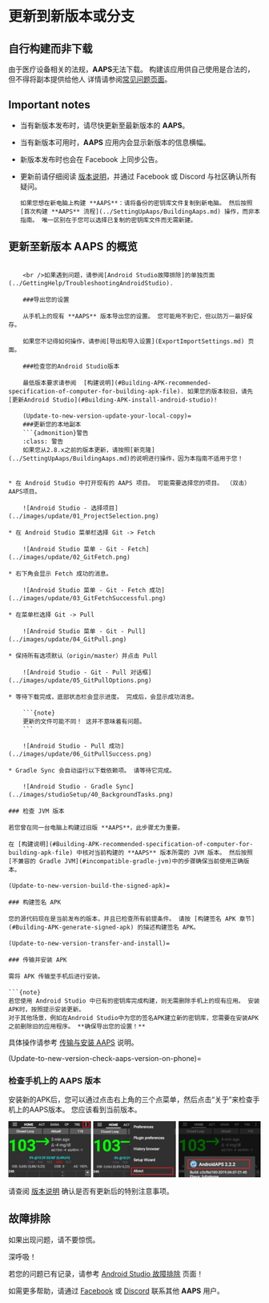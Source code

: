 # 更新到新版本或分支

## 自行构建而非下载

由于医疗设备相关的法规，**AAPS**无法下载。 构建该应用供自己使用是合法的，但不得将副本提供给他人 详情请参阅[常见问题页面](../UsefulLinks/FAQ.md)。

## Important notes

* 当有新版本发布时，请尽快更新至最新版本的 **AAPS**。
* 当有新版本可用时，**AAPS** 应用内会显示新版本的信息横幅。
* 新版本发布时也会在 Facebook 上同步公告。
* 更新前请仔细阅读 [版本说明](ReleaseNotes.md)，并通过 Facebook 或 Discord 与社区确认所有疑问。
    
    ```{note}
    如果您想在新电脑上构建 **AAPS**：请将备份的密钥库文件复制到新电脑。 然后按照 [首次构建 **AAPS** 流程](../SettingUpAaps/BuildingAaps.md) 操作，而非本指南。 唯一区别在于您可以选择已复制的密钥库文件而无需新建。
    ```

## 更新至新版本 AAPS 的概览

```{contents} 更新至新版本 AAPS 的步骤 :depth: 1 :local: true

    <br />如果遇到问题，请参阅[Android Studio故障排除]的单独页面(../GettingHelp/TroubleshootingAndroidStudio).
    
    ###导出您的设置
    
    从手机上的现有 **AAPS** 版本导出您的设置。 您可能用不到它，但以防万一最好保存。
    
    如果您不记得如何操作，请参阅[导出和导入设置](ExportImportSettings.md) 页面。
    
    ###检查您的Android Studio版本
    
    最低版本要求请参阅  [构建说明](#Building-APK-recommended-specification-of-computer-for-building-apk-file). 如果您的版本较旧，请先 [更新Android Studio](#Building-APK-install-android-studio)!
    
    (Update-to-new-version-update-your-local-copy)=
    ###更新您的本地副本
    ```{admonition}警告
    :class: 警告
    如果您从2.8.x之前的版本更新，请按照[新克隆](../SettingUpAaps/BuildingAaps.md)的说明进行操作，因为本指南不适用于您！
    

* 在 Android Studio 中打开现有的 AAPS 项目。 可能需要选择您的项目。 （双击）AAPS项目。
    
    ![Android Studio - 选择项目](../images/update/01_ProjectSelection.png)

* 在 Android Studio 菜单栏选择 Git -> Fetch
    
    ![Android Studio 菜单 - Git - Fetch](../images/update/02_GitFetch.png)

* 右下角会显示 Fetch 成功的消息。
    
    ![Android Studio 菜单 - Git - Fetch 成功](../images/update/03_GitFetchSuccessful.png)

* 在菜单栏选择 Git -> Pull
    
    ![Android Studio 菜单 - Git - Pull](../images/update/04_GitPull.png)

* 保持所有选项默认（origin/master）并点击 Pull
    
    ![Android Studio - Git - Pull 对话框](../images/update/05_GitPullOptions.png)

* 等待下载完成，底部状态栏会显示进度。 完成后，会显示成功消息。
    
    ```{note}
    更新的文件可能不同！ 这并不意味着有问题。
    ```
    
    ![Android Studio - Pull 成功](../images/update/06_GitPullSuccess.png)

* Gradle Sync 会自动运行以下载依赖项。 请等待它完成。
    
    ![Android Studio - Gradle Sync](../images/studioSetup/40_BackgroundTasks.png)

### 检查 JVM 版本

若您曾在同一台电脑上构建过旧版 **AAPS**，此步骤尤为重要。

在 [构建说明](#Building-APK-recommended-specification-of-computer-for-building-apk-file) 中核对当前构建的 **AAPS** 版本所需的 JVM 版本。 然后按照[不兼容的 Gradle JVM](#incompatible-gradle-jvm)中的步骤确保当前使用正确版本。

(Update-to-new-version-build-the-signed-apk)=

### 构建签名 APK

您的源代码现在是当前发布的版本，并且已检查所有前提条件。 请按 [构建签名 APK 章节](#Building-APK-generate-signed-apk) 的描述构建签名 APK。

(Update-to-new-version-transfer-and-install)=

### 传输并安装 APK

需将 APK 传输至手机后进行安装。

```{note}
若您使用 Android Studio 中已有的密钥库完成构建，则无需删除手机上的现有应用。 安装APK时，按照提示安装更新。
对于其他场景，例如在Android Studio中为您的签名APK建立新的密钥库，您需要在安装APK之前删除旧的应用程序。 **确保导出您的设置！**
```

具体操作请参考 [传输与安装 AAPS](../SettingUpAaps/TransferringAndInstallingAaps.md) 说明。

(Update-to-new-version-check-aaps-version-on-phone)=

### 检查手机上的 AAPS 版本

安装新的APK后，您可以通过点击右上角的三个点菜单，然后点击“关于”来检查手机上的AAPS版本。 您应该看到当前版本。

![已安装的 AAPS 版本](../images/Update_VersionCheck.png)

请查阅 [版本说明](../Maintenance/ReleaseNotes.md) 确认是否有更新后的特别注意事项。

## 故障排除

如果出现问题，请不要惊慌。

深呼吸！

若您的问题已有记录，请参考 [Android Studio 故障排除](../GettingHelp/TroubleshootingAndroidStudio) 页面！

如需更多帮助，请通过 [Facebook](https://www.facebook.com/groups/AndroidAPSUsers) 或 [Discord](https://discord.gg/4fQUWHZ4Mw) 联系其他 **AAPS** 用户。